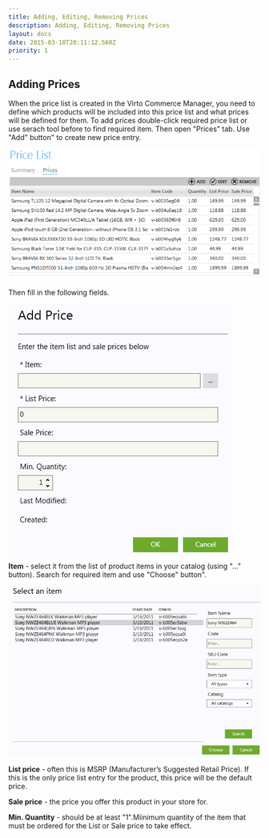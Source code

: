 ```yaml
---
title: Adding, Editing, Removing Prices
description: Adding, Editing, Removing Prices
layout: docs
date: 2015-03-18T20:11:12.560Z
priority: 1
---
```

## Adding Prices

When the price list is created in the Virto Commerce Manager, you need to define which products will be included into this price list and what prices will be defined for them. To add prices double-click required price list or use serach tool before to find required item. Then open "Prices" tab. Use "Add" button" to create new price entry.

<img src="../../../assets/images/docs/006-add-price-list.PNG" />

Then fill in the following fields.

<img src="../../../assets/images/docs/007-add-price.PNG" />

**Item** - select it from the list of product items in your catalog (using "..." button). Search for required item and use "Choose" button".

<img src="../../../assets/images/docs/008-choose-item.PNG" />

**List price** - often this is MSRP (Manufacturer’s Suggested Retail Price). If this is the only price list entry for the product, this price will be the default price.

**Sale price** - the price you offer this product in your store for.

**Min. Quantity** - should be at least "1".Miinimum quantity of the item that must be ordered for the List or Sale price to take effect.